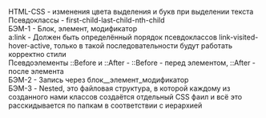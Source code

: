 HTML-CSS - изменения цвета выделения и букв при выделении текста <br>
Псевдоклассы - first-child-last-child-nth-child <br>
БЭМ-1 - Блок, элемент, модификатор <br>
a:link - Должен быть определённый порядок псевдоклассов link-visited-hover-active, только в такой последовательности будут работать корректно стили <br>
Псевдоэлементы ::Before и ::After - ::Before - перед элементом, ::After - после элемента <br>
БЭМ-2 - Запись через блок__элемент_модификатор <br>
БЭМ-3 - Nested, это файловая структура, в которой каждому из созданного нами классов создаётся отдельный CSS фаил и всё это расскидывается по папкам в соответствии с иерархией